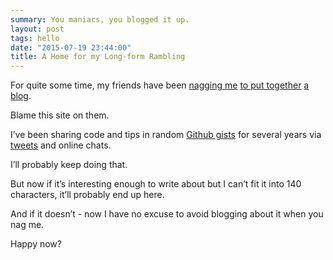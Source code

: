 ```yaml
---
summary: You maniacs, you blogged it up.
layout: post
tags: hello
date: "2015-07-19 23:44:00"
title: A Home for my Long-form Rambling
---
```


For quite some time, my friends have been [nagging
me](<https://twitter.com/tvsutton/status/565118553809235968>) [to put
together](<https://twitter.com/Vaughn_E_Miller/status/603232042772516866>) [a
blog](<https://twitter.com/foigus/status/608800195707564032>).

Blame this site on them.

I’ve been sharing code and tips in random [Github
gists](<https://gist.github.com/pudquick>) for several years via
[tweets](<https://twitter.com/mikeymikey>) and online chats.

I’ll probably keep doing that.

But now if it’s interesting enough to write about but I can’t fit it into 140
characters, it’ll probably end up here.

And if it doesn’t - now I have no excuse to avoid blogging about it when you nag
me.

Happy now?
